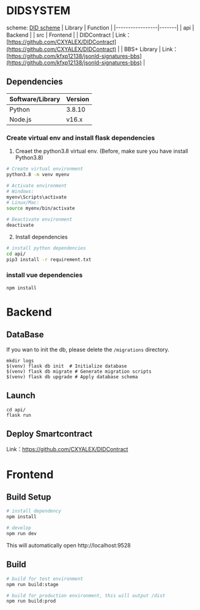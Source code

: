 # DIDSYSTEM 
scheme: [DID scheme](scheme.md)
| Library | Function |
|-----------------|-------|
| api           | Backend |
| src            | Frontend      |
| DIDContract          |   Link：[https://github.com/CXYALEX/DIDContract](https://github.com/CXYALEX/DIDContract)  |
| BBS+ Library   |   Link：[https://github.com/kfxp12138/jsonld-signatures-bbs](https://github.com/kfxp12138/jsonld-signatures-bbs) |
## Dependencies

| Software/Library | Version              | 
|-----------------|----------------------|
| Python          | 3.8.10                 | 
| Node.js         | v16.x            |    


### Create virtual env and install flask dependencies
1. Creaet the python3.8 virtual env. (Before, make sure you have install Python3.8)
```bash
# Create virtual environment
python3.8 -m venv myenv

# Activate environment
# Windows:
myenv\Scripts\activate
# Linux/Mac:
source myenv/bin/activate

# Deactivate environment
deactivate
```
2. Install dependencies
```bash
# install python dependencies
cd api/
pip3 install -r requirement.txt
```
### install vue dependencies
```
npm install 
```

# Backend
## DataBase
If you wan to init the db, please delete the `/migrations` directory.
```
mkdir logs
$(venv) flask db init  # Initialize database
$(venv) flask db migrate # Generate migration scripts
$(venv) flask db upgrade # Apply database schema
```
## Launch
```
cd api/
flask run
```
## Deploy Smartcontract
Link：https://github.com/CXYALEX/DIDContract



# Frontend

## Build Setup

```bash
# install dependency
npm install

# develop   
npm run dev
```

This will automatically open http://localhost:9528

## Build

```bash
# build for test environment
npm run build:stage

# build for production environment, this will output /dist
npm run build:prod
```


